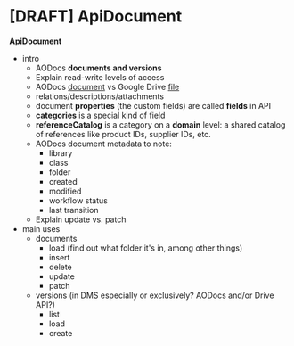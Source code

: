 # [DRAFT] ApiDocument

**ApiDocument**

*   intro
    *   AODocs **documents **and** versions**
    *   Explain read-write levels of access
    *   AODocs <span style="text-decoration:underline;">document</span> vs Google Drive <span style="text-decoration:underline;">file</span>
    *   relations/descriptions/attachments
    *   document **properties** (the custom fields) are called **fields** in API
    *   **categories** is a special kind of field
    *   **referenceCatalog** is a category on a **domain** level: a shared catalog of references like product IDs, supplier IDs, etc.
    *   AODocs document metadata to note:
        *   library
        *   class
        *   folder
        *   created
        *   modified
        *   workflow status
        *   last transition
    *   Explain update vs. patch
*   main uses
    *   documents
        *   load (find out what folder it's in, among other things)
        *   insert
        *   delete
        *   update
        *   patch
    *   versions (in DMS especially or exclusively?  AODocs and/or Drive API?)
        *   list
        *   load
        *   create

